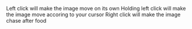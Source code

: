 Left click will make the image move on its own
Holding left click will make the image move accoring to your cursor
Right click will make the image chase after food
